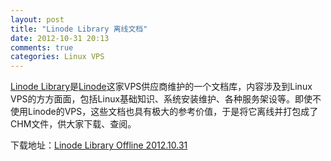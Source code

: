```yaml
---
layout: post
title: "Linode Library 离线文档"
date: 2012-10-31 20:13
comments: true
categories: Linux VPS
---
```


[Linode Library](https://library.linode.com)是[Linode](https://www.linode.com)这家VPS供应商维护的一个文档库，内容涉及到Linux VPS的方方面面，包括Linux基础知识、系统安装维护、各种服务架设等。即使不使用Linode的VPS，这些文档也具有极大的参考价值，于是将它离线并打包成了CHM文件，供大家下载、查阅。

下载地址：[Linode Library Offline 2012.10.31](http://pan.baidu.com/s/1gd4IxF1)
